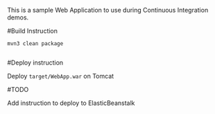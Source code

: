 This is a sample Web Application to use during Continuous Integration demos.

#Build Instruction

```
mvn3 clean package   


```

#Deploy instruction

Deploy ```target/WebApp.war``` on Tomcat
 
#TODO
 
Add instruction to deploy to ElasticBeanstalk
